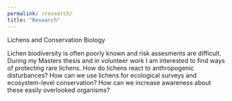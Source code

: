 ```yaml
---
permalink: /research/
title: "Research"
---
```


Lichens and Conservation Biology

Lichen biodiversity is often poorly known and risk assesments are difficult. During my Masters thesis and in volunteer work I am interested to find ways of protecting rare lichens. How do lichens react to anthropogenic disturbances? How can we use lichens for ecological surveys and ecosystem-level conservation? How can we increase awareness about these easily overlooked organisms?
